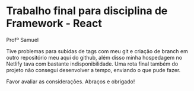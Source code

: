 # Trabalho final para disciplina de Framework - React
Profº Samuel

Tive problemas para subidas de tags com meu git e criação de branch em outro repositório meu aqui do github, além disso minha hospedagem no Netlify tava com bastante indisponibilidade.
Uma rota final também do projeto não consegui desenvolver a tempo, enviando o que pude fazer.

Favor avaliar as considerações.
Abraços e obrigado!



